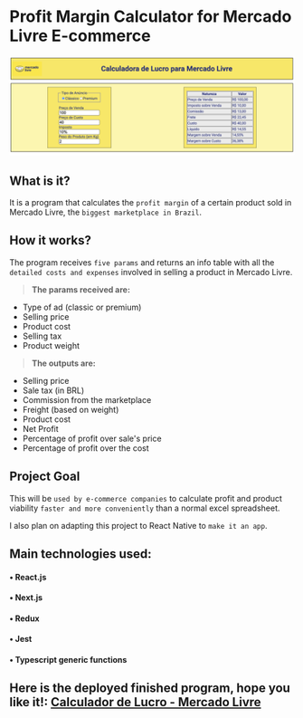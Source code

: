 # Profit Margin Calculator for Mercado Livre E-commerce

![alt screenshot of the program](/public/images/screenshot.png "Program screenshot")

## What is it?
 It is a program that calculates the `profit margin` of a certain product sold in Mercado Livre, the `biggest marketplace in Brazil`.

## How it works?
The program receives `five params` and returns an info table with all the `detailed costs and expenses` involved in selling a product in Mercado Livre.

>**The params received are:**

- Type of ad (classic or premium)
- Selling price
- Product cost
- Selling tax
- Product weight


>**The outputs are:**

- Selling price
- Sale tax (in BRL)
- Commission from the marketplace
- Freight (based on weight)
- Product cost
- Net Profit
- Percentage of profit over sale's price
- Percentage of profit over the cost

## Project Goal

This will be `used by e-commerce companies` to calculate profit and product viability `faster and more conveniently` than a normal excel spreadsheet.

I also plan on adapting this project to React Native to `make it an app`.

## Main technologies used:

#### • React.js
#### • Next.js
#### • Redux
#### • Jest
#### • Typescript generic functions


## Here is the deployed finished program, hope you like it!: [Calculador de Lucro - Mercado Livre](https://mercado-livre-redux.vercel.app/)

